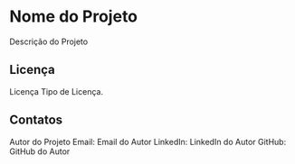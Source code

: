 # Nome do Projeto

Descrição do Projeto

## Licença

Licença Tipo de Licença.

## Contatos

Autor do Projeto
Email: Email do Autor
LinkedIn: LinkedIn do Autor
GitHub: GitHub do Autor
